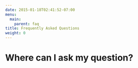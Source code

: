 ```yaml
---
date: 2015-01-18T02:41:52-07:00
menu:
  main:
    parent: faq
title: Frequently Asked Questions
weight: 0
---
```

# Where can I ask my question?
